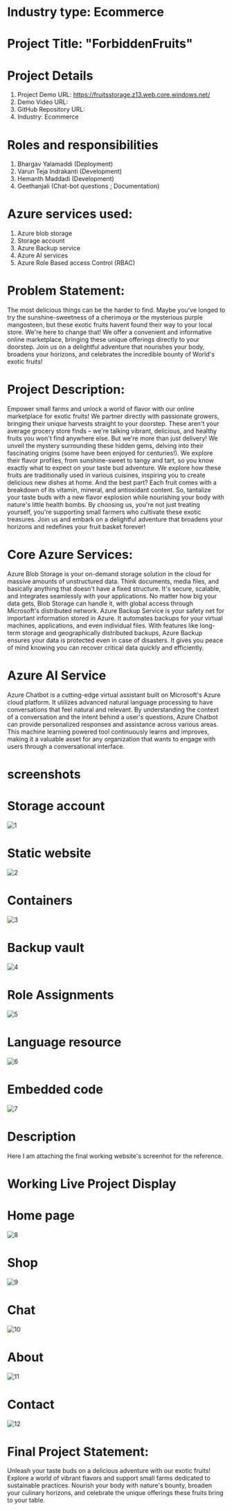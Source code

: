 
# Industry type: Ecommerce

# Project Title: "ForbiddenFruits"

# Project Details

1. Project Demo URL: https://fruitsstorage.z13.web.core.windows.net/
2. Demo Video URL:
3. GitHub Repository URL:
4. Industry: Ecommerce

# Roles and responsibilities

1. Bhargav Yalamaddi (Deployment)
2. Varun Teja Indrakanti (Development)
3. Hemanth Maddadi (Development)
4. Geethanjali (Chat-bot questions ; Documentation)

# Azure services used:

1. Azure blob storage
2. Storage account
3. Azure Backup service
4. Azure AI services
5. Azure Role Based access Control (RBAC)

# Problem Statement:
The most delicious things can be the harder to find. Maybe you&#39;ve longed to try the
sunshine-sweetness of a cherimoya or the mysterious purple mangosteen, but these exotic 
fruits havent found their way to your local store. We&#39;re here to change that! We
offer a convenient and informative online marketplace, bringing these unique offerings
directly to your doorstep. Join us on a delightful adventure that nourishes your body,
broadens your horizons, and celebrates the incredible bounty of World&#39;s exotic fruits!

# Project Description:

Empower small farms and unlock a world of flavor with our online marketplace for exotic
fruits! We partner directly with passionate growers, bringing their unique harvests
straight to your doorstep. These aren&#39;t your average grocery store finds – we&#39;re talking
vibrant, delicious, and healthy fruits you won&#39;t find anywhere else. But we&#39;re more than
just delivery! We unveil the mystery surrounding these hidden gems, delving into their
fascinating origins (some have been enjoyed for centuries!). We explore their flavor
profiles, from sunshine-sweet to tangy and tart, so you know exactly what to expect on
your taste bud adventure. We explore how these fruits are traditionally used in various
cuisines, inspiring you to create delicious new dishes at home. And the best part? Each
fruit comes with a breakdown of its vitamin, mineral, and antioxidant content. So,
tantalize your taste buds with a new flavor explosion while nourishing your body with
nature&#39;s little health bombs. By choosing us, you&#39;re not just treating yourself, you&#39;re
supporting small farmers who cultivate these exotic treasures. Join us and embark on a
delightful adventure that broadens your horizons and redefines your fruit basket forever!

# Core Azure Services:
Azure Blob Storage is your on-demand storage solution in the cloud for massive
amounts of unstructured data. Think documents, media files, and basically anything that
doesn&#39;t have a fixed structure. It&#39;s secure, scalable, and integrates seamlessly with your
applications. No matter how big your data gets, Blob Storage can handle it, with global
access through Microsoft&#39;s distributed network.
Azure Backup Service is your safety net for important information stored in Azure. It
automates backups for your virtual machines, applications, and even individual files.
With features like long-term storage and geographically distributed backups, Azure
Backup ensures your data is protected even in case of disasters. It gives you peace of
mind knowing you can recover critical data quickly and efficiently.

# Azure AI Service

Azure Chatbot is a cutting-edge virtual assistant built on Microsoft&#39;s Azure cloud
platform. It utilizes advanced natural language processing to have conversations that
feel natural and relevant. By understanding the context of a conversation and the intent
behind a user&#39;s questions, Azure Chatbot can provide personalized responses and
assistance across various areas. This machine learning powered tool continuously
learns and improves, making it a valuable asset for any organization that wants to
engage with users through a conversational interface.


# screenshots

# Storage account
![1](https://github.com/subatomic450/forbidden-fruits/assets/165378970/0651ef7b-ed1a-48d8-9b4d-925e046ae37e)


# Static website
![2](https://github.com/subatomic450/forbidden-fruits/assets/165378970/384bc104-1729-436a-a4e6-dd703103224a)
# Containers
![3](https://github.com/subatomic450/forbidden-fruits/assets/165378970/f8a240e4-2615-47fe-9bf4-17ddc0061169)
# Backup vault
![4](https://github.com/subatomic450/forbidden-fruits/assets/165378970/e8fddd45-bb64-4f0f-9312-e2997b1feff9)
# Role Assignments
![5](https://github.com/subatomic450/forbidden-fruits/assets/165378970/04aa4cca-da35-44bc-97ff-2a827e290010)
# Language resource
![6](https://github.com/subatomic450/forbidden-fruits/assets/165378970/577f55c7-7c55-4cf1-b809-5367f8bd954e)
# Embedded code

![7](https://github.com/subatomic450/forbidden-fruits/assets/165378970/9536ac06-75c0-4f59-8f36-6ae016d6d784)
# Description
Here I am attaching the final working website's screenhot for the reference.

# Working Live Project Display

# Home page
![8](https://github.com/subatomic450/forbidden-fruits/assets/165378970/5d3acacb-966d-4edc-94c8-f45ac68af099)
# Shop
![9](https://github.com/subatomic450/forbidden-fruits/assets/165378970/d1e42419-5cb3-47e5-a608-cf301b9c87b5)
# Chat
![10](https://github.com/subatomic450/forbidden-fruits/assets/165378970/4fd9a165-7c3e-4693-88e3-e72d5e504686)
# About
![11](https://github.com/subatomic450/forbidden-fruits/assets/165378970/235da467-277b-4822-846a-16e42edce9e0)
# Contact
![12](https://github.com/subatomic450/forbidden-fruits/assets/165378970/61de58bb-5ca0-4f1a-9821-5b931f6b5bce)

# Final Project Statement:
Unleash your taste buds on a delicious adventure with our exotic fruits! Explore a world
of vibrant flavors and support small farms dedicated to sustainable practices. Nourish
your body with nature&#39;s bounty, broaden your culinary horizons, and celebrate the
unique offerings these fruits bring to your table.





